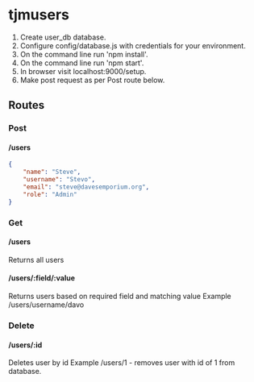 # tjmusers

1. Create user_db database.
2. Configure config/database.js with credentials for your environment.
3. On the command line run 'npm install'.
4. On the command line run 'npm start'.
5. In browser visit localhost:9000/setup.
6. Make post request as per Post route below.

## Routes

### Post
#### /users

``` JSON
{
	"name": "Steve",
	"username": "Stevo",
	"email": "steve@davesemporium.org",
	"role": "Admin"
}
```

### Get
#### /users
Returns all users

#### /users/:field/:value
Returns users based on required field and matching value
Example /users/username/davo

### Delete
#### /users/:id
Deletes user by id
Example /users/1 - removes user with id of 1 from database.
